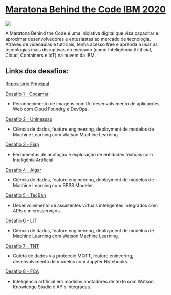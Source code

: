 # [Maratona Behind the Code IBM 2020](https://maratona.dev/pt) 

![](https://maratona.dev/static/img/ready-set-code.jpg)

A Maratona Behind the Code é uma iniciativa digital que visa capacitar e aproximar desenvolvedores e entusiastas ao mercado de tecnologia. Através de videoaulas e tutoriais, tenha acesso free e aprenda a usar as tecnologias mais disruptivas do mercado (como Inteligência Artificial, Cloud, Containers e IoT) na nuvem da IBM.

## Links dos desafios:
[Repositório Principal](https://github.com/maratonadev-br/)
<br>

[Desafio 1 - Cocamar](https://github.com/maratonadev-br/desafio-1-2020)
<br>
* Reconhecimento de imagens com IA, desenvolvimento de aplicações Web com Cloud Foundry e DevOps.


[Desafio 2 - Uninassau](https://github.com/maratonadev-br/desafio-2-2020)
<br>
* Ciência de dados, feature engineering, deployment de modelos de Machine Learning com Watson Machine Learning.


[Desafio 3 - Fiap](https://github.com/maratonadev-br/desafio-3-2020)
<br>
* Ferramentas de anotação e exploração de entidades textuais com Inteligênia Artificial.


[Desafio 4 - Algar](https://github.com/maratonadev-br/desafio-4-2020)
<br>
* Ciência de dados, feature engineering, deployment de modelos de Machine Learning com SPSS Modeler.


[Desafio 5 - TecBan](https://github.com/maratonadev-br/desafio-5-2020)
<br>
* Desenvolvimento de assistentes virtuais inteligentes integrados com APIs e microsserviços.


[Desafio 6 - LIT](https://github.com/maratonadev-br/desafio-6-2020)
<br>
* Ciência de dados, feature engineering, deployment de modelos de Machine Learning com Watson Machine Learning.


[Desafio 7 - TNT](https://github.com/maratonadev-br/desafio-7-2020)
<br>
* Coleta de dados via protocolo MQTT, feature enineering, desenvolvimento de modelos com Jupyter Notebooks.


[Desafio 8 - FCA](https://github.com/maratonadev-br/desafio-8-2020)
<br>
* Inteligência artificial em modelos anotadores de texto com Watson Knowledge Studio e APIs integradas.
